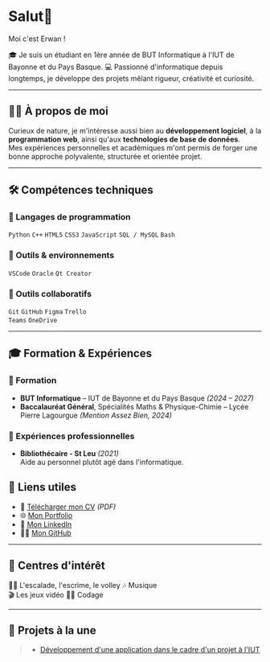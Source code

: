 # Salut👋

Moi c'est Erwan !

🎓 Je suis un étudiant en 1ère année de BUT Informatique à l'IUT de Bayonne et du Pays Basque.
💻 Passionné d'informatique depuis longtemps, je développe des projets mêlant rigueur, créativité et curiosité.

---

## 🧑‍💻 À propos de moi

Curieux de nature, je m'intéresse aussi bien au **développement logiciel**, à la **programmation web**, ainsi qu'aux **technologies de base de données**.  
Mes expériences personnelles et académiques m'ont permis de forger une bonne approche polyvalente, structurée et orientée projet.

---

## 🛠️ Compétences techniques

### 🔹 Langages de programmation
`Python` `C++` `HTML5` `CSS3` `JavaScript` `SQL / MySQL` `Bash`

### 🔹 Outils & environnements
`VSCode` `Oracle` `Qt Creator`  

### 🔹 Outils collaboratifs
`Git` `GitHub` `Figma` `Trello`  
`Teams` `OneDrive`

---

## 🎓 Formation & Expériences

### 🏫 Formation
- **BUT Informatique** – IUT de Bayonne et du Pays Basque *(2024 – 2027)*
- **Baccalauréat Général**, Spécialités Maths & Physique-Chimie – Lycée Pierre Lagourgue *(Mention Assez Bien, 2024)*

### 💼 Expériences professionnelles
- **Bibliothécaire - St Leu** *(2021)*  
  Aide au personnel plutôt agé dans l'informatique.

## 🔗 Liens utiles

- 📄 [Télécharger mon CV](#) *(PDF)*
- 🌐 [Mon Portfolio](#)
- 💼 [Mon LinkedIn](#)
- 🧑‍💻 [Mon GitHub](https://github.com/ton-pseudo)

---

## 🎯 Centres d'intérêt

🚴‍♂️ L'escalade, l'escrime, le volley
🎶 Musique  
🎬 Les jeux vidéo 
👨‍💻 Codage  

---

## 🚀 Projets à la une
> - [Développement d'une application dans le cadre d'un projet à l'IUT](https://github.com/ErwanH7/S2.01)
<!--
**ErwanH7/ErwanH7** is a ✨ _special_ ✨ repository because its `README.md` (this file) appears on your GitHub profile.

Here are some ideas to get you started:

- 🔭 I’m currently working on ...
- 🌱 I’m currently learning ...
- 👯 I’m looking to collaborate on ...
- 🤔 I’m looking for help with ...
- 💬 Ask me about ...
- 📫 How to reach me: ...
- 😄 Pronouns: ...
- ⚡ Fun fact: ...
-->
